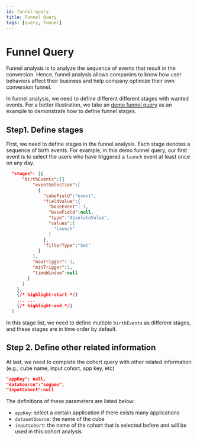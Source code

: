 ```yaml
---
id: funnel-query
title: Funnel Query
tags: [query, funnel]
---
```


# Funnel Query

Funnel analysis is to analyze the sequence of events that result in the conversion.
Hence, funnel analysis allows companies to know how user behaviors affect their business and help company optimize their own conversion funnel.

In funnel analysis, we need to define different different stages with wanted events. For a better illustration, we take an [demo funnel query](https://github.com/COOL-cohort/COOL/blob/versionClean/sogamo/query1.json) as an example to demonstrate how to define funnel stages.

## Step1. Define stages

First, we need to define stages in the funnel analysis. Each stage denotes a sequence of birth events. For example, in this demo funnel query, our first event is to select the users who have triggered a `launch` event at least once on any day.
```json
  "stages": [{
      "birthEvents":[{
          "eventSelection":[
            {
              "cubeField":"event",
              "fieldValue":{
                "baseEvent":-1,
                "baseField":null,
                "type":"AbsoluteValue",
                "values":[
                  "launch"
                ]
              },
              "filterType":"Set"
            }
          ],
          "maxTrigger":-1,
          "minTrigger":1,
          "timeWindow":null
        }
      ]
    },
    {/* highlight-start */}
    ... ...
    {/* highlight-end */}
  ]
```

In this stage list, we need to define multiple `birthEvents` as different stages, and these stages are in time order by default.

## Step 2. Define other related information
At last, we need to complete the cohort query with other related information (e.g., cube name, input cohort, app key, etc)

```json
"appKey": null,
"dataSource":"sogamo",
"inputCohort":null
```

The definitions of these parameters are listed below:
- `appKey`: select a certain application if there exists many applications
- `datasetSource`: the name of the cube
- `inputCohort`: the name of the cohort that is selected before and will be used in this cohort analysis
